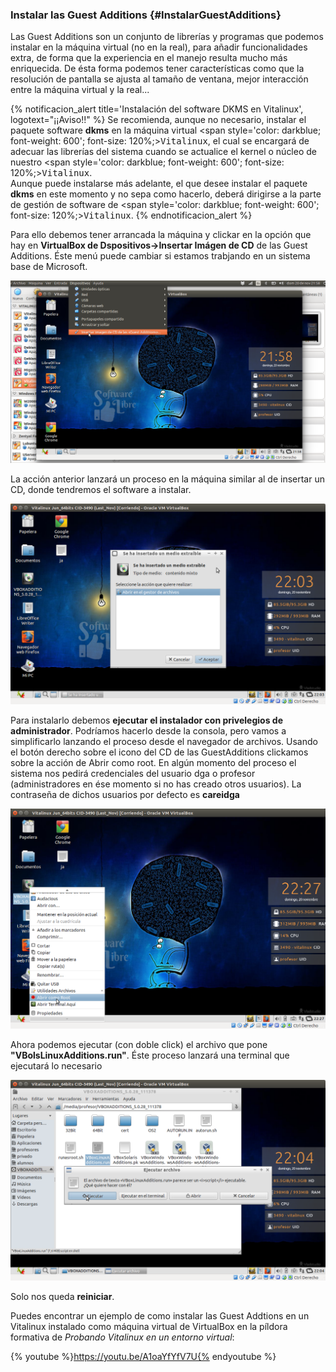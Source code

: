 ### Instalar las Guest Additions {#InstalarGuestAdditions}

Las Guest Additions son un conjunto de librerías y programas que podemos instalar en la máquina virtual (no en la real), para añadir funcionalidades extra, de forma que la experiencia en el manejo resulta mucho más enriquecida. De ésta forma podemos tener características como que la resolución de pantalla se ajusta al tamaño de ventana, mejor interacción entre la máquina virtual y la real...

{% notificacion_alert title='Instalación del software DKMS en Vitalinux', logotext="¡¡Aviso!!" %}
Se recomienda, aunque no necesario, instalar el paquete software <b>dkms</b> en la máquina virtual <span style='color: darkblue; font-weight: 600'; font-size: 120%;><tt>Vitalinux</tt></span>, el cual se encargará de adecuar las librerías del sistema cuando se actualice el kernel o núcleo de nuestro <span style='color: darkblue; font-weight: 600'; font-size: 120%;><tt>Vitalinux</tt></span>.
<br>
Aunque puede instalarse más adelante, el que desee instalar el paquete <b>dkms</b> en este momento y no sepa como hacerlo, deberá dirigirse a la parte de gestión de software de <span style='color: darkblue; font-weight: 600'; font-size: 120%;><tt>Vitalinux</tt></span>.
{% endnotificacion_alert %}

Para ello debemos tener arrancada la máquina y clickar en la opción que hay en **VirtualBox de Dspositivos-&gt;Insertar Imágen de CD** de las Guest Additions. Éste menú puede cambiar si estamos trabjando en un sistema base de Microsoft.

![Lanzar las Guest Additions desde VirtualBox](../img/Guest_vbox1.png)


La acción anterior lanzará un proceso en la máquina similar al de insertar un CD, donde tendremos el software a instalar.

![Guest Additions insertadas](../img/Guest_vbox2.png)


Para instalarlo debemos **ejecutar el instalador con privelegios de administrador**. Podríamos hacerlo desde la consola, pero vamos a simplificarlo lanzando el proceso desde el navegador de archivos. Usando el botón derecho sobre el icono del CD de las GuestAdditions clickamos sobre la acción de Abrir como root. En algún momento del proceso el sistema nos pedirá credenciales del usuario dga o profesor (administradores en ése momento si no has creado otros usuarios). La contraseña de dichos usuarios por defecto es **careidga**

![Abrir como root](../img/Guest_vbox3.png)

Ahora podemos ejecutar (con doble click) el archivo que pone **"VBolsLinuxAdditions.run"**. Éste proceso lanzará una terminal que ejecutará lo necesario

![Ejecutar Guest](../img/Guest_vbox4.png)

Solo nos queda **reiniciar**.


Puedes encontrar un ejemplo de como instalar las Guest Addtions en un Vitalinux instalado como máquina virtual de VirtualBox en la píldora formativa de *Probando Vitalinux en un entorno virtual*:

{% youtube %}https://youtu.be/A1oaYfYfV7U{% endyoutube %}